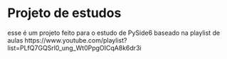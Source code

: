 <h1>Projeto de estudos</h1>
<p>esse é um projeto feito para o estudo de PySide6 baseado na playlist de aulas <a src="https://www.youtube.com/playlist?list=PLfQ7GQSrl0_ung_Wt0PpgOICqA8k6dr3i"></a>https://www.youtube.com/playlist?list=PLfQ7GQSrl0_ung_Wt0PpgOICqA8k6dr3i</p>